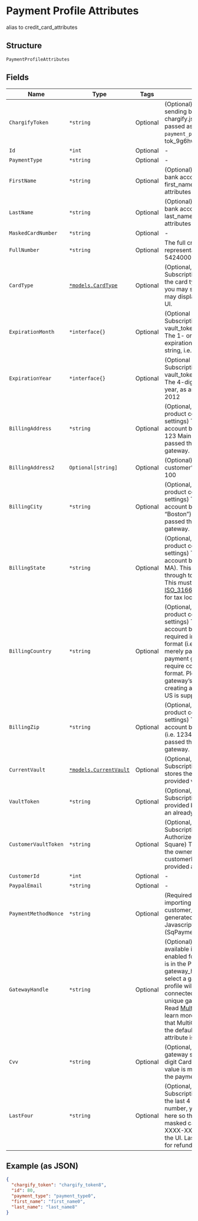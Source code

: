
# Payment Profile Attributes

alias to credit_card_attributes

## Structure

`PaymentProfileAttributes`

## Fields

| Name | Type | Tags | Description |
|  --- | --- | --- | --- |
| `ChargifyToken` | `*string` | Optional | (Optional) Token received after sending billing informations using chargify.js. This token must be passed as a sole attribute of `payment_profile_attributes` (i.e. tok_9g6hw85pnpt6knmskpwp4ttt) |
| `Id` | `*int` | Optional | - |
| `PaymentType` | `*string` | Optional | - |
| `FirstName` | `*string` | Optional | (Optional) First name on card or bank account. If omitted, the first_name from customer attributes will be used. |
| `LastName` | `*string` | Optional | (Optional) Last name on card or bank account. If omitted, the last_name from customer attributes will be used. |
| `MaskedCardNumber` | `*string` | Optional | - |
| `FullNumber` | `*string` | Optional | The full credit card number (string representation, i.e. 5424000000000015) |
| `CardType` | [`*models.CardType`](../../doc/models/card-type.md) | Optional | (Optional, used only for Subscription Import) If you know the card type (i.e. Visa, MC, etc) you may supply it here so that we may display the card type in the UI. |
| `ExpirationMonth` | `*interface{}` | Optional | (Optional when performing a Subscription Import via vault_token, required otherwise) The 1- or 2-digit credit card expiration month, as an integer or string, i.e. 5 |
| `ExpirationYear` | `*interface{}` | Optional | (Optional when performing a Subscription Import via vault_token, required otherwise) The 4-digit credit card expiration year, as an integer or string, i.e. 2012 |
| `BillingAddress` | `*string` | Optional | (Optional, may be required by your product configuration or gateway settings) The credit card or bank account billing street address (i.e. 123 Main St.). This value is merely passed through to the payment gateway. |
| `BillingAddress2` | `Optional[string]` | Optional | (Optional) Second line of the customer’s billing address i.e. Apt. 100 |
| `BillingCity` | `*string` | Optional | (Optional, may be required by your product configuration or gateway settings) The credit card or bank account billing address city (i.e. “Boston”). This value is merely passed through to the payment gateway. |
| `BillingState` | `*string` | Optional | (Optional, may be required by your product configuration or gateway settings) The credit card or bank account billing address state (i.e. MA). This value is merely passed through to the payment gateway. This must conform to the [ISO_3166-1](https://en.wikipedia.org/wiki/ISO_3166-1#Current_codes) in order to be valid for tax locale purposes. |
| `BillingCountry` | `*string` | Optional | (Optional, may be required by your product configuration or gateway settings) The credit card or bank account billing address country, required in [ISO_3166-1 alpha-2](https://en.wikipedia.org/wiki/ISO_3166-1_alpha-2) format (i.e. “US”). This value is merely passed through to the payment gateway. Some gateways require country codes in a specific format. Please check your gateway’s documentation. If creating an ACH subscription, only US is supported at this time. |
| `BillingZip` | `*string` | Optional | (Optional, may be required by your product configuration or gateway settings) The credit card or bank account billing address zip code (i.e. 12345). This value is merely passed through to the payment gateway. |
| `CurrentVault` | [`*models.CurrentVault`](../../doc/models/current-vault.md) | Optional | (Optional, used only for Subscription Import) The vault that stores the payment profile with the provided vault_token. |
| `VaultToken` | `*string` | Optional | (Optional, used only for Subscription Import) The “token” provided by your vault storage for an already stored payment profile |
| `CustomerVaultToken` | `*string` | Optional | (Optional, used only for Subscription Import) (only for Authorize.Net CIM storage or Square) The customerProfileId for the owner of the customerPaymentProfileId provided as the vault_token |
| `CustomerId` | `*int` | Optional | - |
| `PaypalEmail` | `*string` | Optional | - |
| `PaymentMethodNonce` | `*string` | Optional | (Required for Square unless importing with vault_token and customer_vault_token) The nonce generated by the Square Javascript library (SqPaymentForm) |
| `GatewayHandle` | `*string` | Optional | (Optional) This attribute is only available if MultiGateway feature is enabled for your Site. This feature is in the Private Beta currently. gateway_handle is used to directly select a gateway where a payment profile will be stored in. Every connected gateway must have a unique gateway handle specified. Read [Multigateway description](https://chargify.zendesk.com/hc/en-us/articles/4407761759643#connecting-with-multiple-gateways) to learn more about new concepts that MultiGateway introduces and the default behavior when this attribute is not passed. |
| `Cvv` | `*string` | Optional | (Optional, may be required by your gateway settings) The 3- or 4-digit Card Verification Value. This value is merely passed through to the payment gateway. |
| `LastFour` | `*string` | Optional | (Optional, used only for Subscription Import) If you have the last 4 digits of the credit card number, you may supply them here so that we may create a masked card number (i.e. XXXX-XXXX-XXXX-1234) for display in the UI. Last 4 digits are required for refunds in Auth.Net. |

## Example (as JSON)

```json
{
  "chargify_token": "chargify_token8",
  "id": 80,
  "payment_type": "payment_type0",
  "first_name": "first_name0",
  "last_name": "last_name8"
}
```

